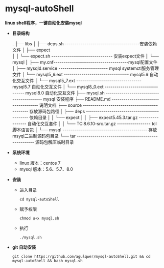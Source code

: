 # mysql-autoShell
**linux shell程序，一键自动化安装mysql**

- **目录结构**

  .
  ├── libs
  │   ├── deps.sh --------------------------------------安装依赖文件
  │   ├── expect									
  │   │   └── expect.sh ------------------------------- 安装expect文件
  │   └── mysql
  │       ├── my.cnf--------------------------------------mysql配置文件 												
  │       ├── mysqld.service ------------------------- mysql systemctl服务管理文件
  │       └── mysql5_6.ext --------------------------------- mysql5.6 自动化交互文件
  │       └── mysql5_7.ext --------------------------------- mysql5.7 自动化交互文件
  │       └── mysql8_0.ext --------------------------------- mysql8.0 自动化交互文件
  ├── mysql.sh ------------------------------------------ mysql 安装程序
  ├── README.md ------------------------------------- 说明文档
  ├── source ---------------------------------------------- 存放源码包路径
  │   ├── deps --------------------------------------------- 依赖目录
  │   │   └── expect
  │   │       ├── expect5.45.3.tar.gz ----------------- 自动化交互套件
  │   │       └── TCl8.6.10-src.tar.gz ----------------- tcl 脚本语言包
  │   └── mysql ------------------------------------------- 存放msyql二进制源码包目录
  └── tar ----------------------------------------------------  源码包解压临时目录

- **系统环境**

  - linux 版本：centos 7
  - mysql 版本：5.6、5.7、8.0

- **安装**

  - 进入目录

    ```
    cd mysql-autoShell
    ```

  - 赋予权限

    ```
    chmod u+x mysql.sh
    ```

  - 执行

    ```
    ./mysql.sh
    ```

- **git 自动安装**

  ```
  git clone https://github.com/agulqwer/mysql-autoShell.git && cd mysql-autoShell && bash mysql.sh
  ```

  
  
